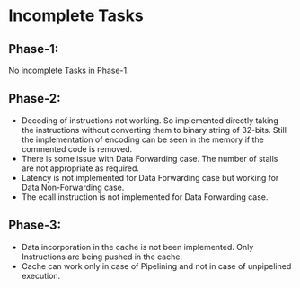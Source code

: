 # Incomplete Tasks

## Phase-1:
No incomplete Tasks in Phase-1.

## Phase-2:
- Decoding of instructions not working. So implemented directly taking the instructions without converting them to binary string of 32-bits. Still the implementation of encoding can be seen in the memory if the commented code is removed.
- There is some issue with Data Forwarding case. The number of stalls are not appropriate as required.
- Latency is not implemented for Data Forwarding case but working for Data Non-Forwarding case.
- The ecall instruction is not implemented for Data Forwarding case.

## Phase-3:
- Data incorporation in the cache is not been implemented. Only Instructions are being pushed in the cache.
- Cache can work only in case of Pipelining and not in case of unpipelined execution.

